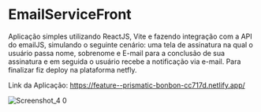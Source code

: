 # EmailServiceFront
Aplicação simples utilizando ReactJS, Vite e fazendo integração com a API do emailJS, simulando o seguinte cenário: uma tela de assinatura na qual o usuário passa nome, sobrenome e E-mail para a conclusão de sua assinatura e em seguida o usuário recebe a notificação via e-mail. Para finalizar fiz deploy na plataforma netfly.

Link da Aplicação: https://feature--prismatic-bonbon-cc717d.netlify.app/

![Screenshot_4 0](https://github.com/Jvctor/EmailServiceFront/assets/84919135/257eabd1-afa7-4eee-a090-3c0e19da6285)

